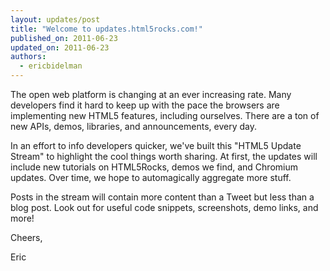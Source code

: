 ```yaml
---
layout: updates/post
title: "Welcome to updates.html5rocks.com!"
published_on: 2011-06-23
updated_on: 2011-06-23
authors:
  - ericbidelman
---
```

The open web platform is changing at an ever increasing rate. Many developers find it hard to keep up with the pace the browsers are implementing new HTML5 features, including ourselves. There are a ton of new APIs, demos, libraries, and announcements, every day. 

In an effort to info developers quicker, we've built this "HTML5 Update Stream" to highlight the cool things worth sharing. At first, the updates will include new tutorials on HTML5Rocks, demos we find, and Chromium updates. Over time, we hope to automagically aggregate more stuff. 

Posts in the stream will contain more content than a Tweet but less than a blog post. Look out for useful code snippets, screenshots, demo links, and more! 

Cheers,

Eric
